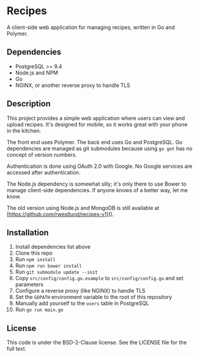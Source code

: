 # Recipes

A client-side web application for managing recipes, written in Go and Polymer.

## Dependencies

- PostgreSQL >= 9.4
- Node.js and NPM
- Go
- NGINX, or another reverse proxy to handle TLS

## Description

This project provides a simple web application where users can view and upload
recipes.  It's designed for mobile, so it works great with your phone in the
kitchen.

The front end uses Polymer.  The back end uses Go and PostgreSQL.  Go
dependencies are managed as git submodules because using `go get` has no
concept of version numbers.

Authentication is done using OAuth 2.0 with Google.  No Google services are
accessed after authentication.

The Node.js dependency is somewhat silly; it's only there to use Bower to
manage client-side dependencies.  If anyone knows of a better way, let me know.

The old version using Node.js and MongoDB is still available at
[https://github.com/rwestlund/recipes-v1]().

## Installation

1. Install dependencies list above
2. Clone this repo
3. Run `npm install`
4. Run `npm run bower install`
5. Run `git submodule update --init`
6. Copy `src/config/config.go.example` to `src/config/config.go` and set
    parameters
7. Configure a reverse proxy (like NGINX) to handle TLS
8. Set the `GOPATH` environment variable to the root of this repository
9. Manually add yourself to the `users` table in PostgreSQL
10. Run `go run main.go`


## License

This code is under the BSD-2-Clause license.  See the LICENSE file for the full
text.

